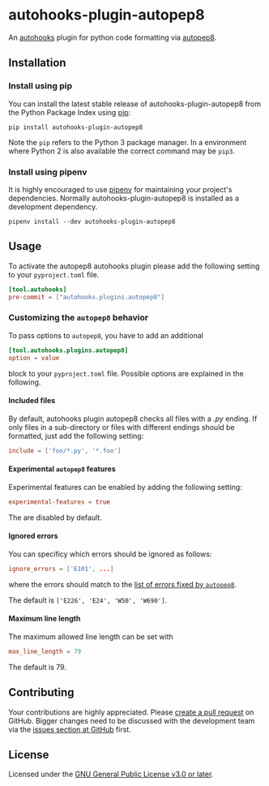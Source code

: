 # autohooks-plugin-autopep8

An [autohooks](https://github.com/greenbone/autohooks) plugin for python code
formatting via [autopep8](https://github.com/hhatto/autopep8).

## Installation

### Install using pip

You can install the latest stable release of autohooks-plugin-autopep8 from the
Python Package Index using [pip](https://pip.pypa.io/):

    pip install autohooks-plugin-autopep8

Note the `pip` refers to the Python 3 package manager. In a environment where
Python 2 is also available the correct command may be `pip3`.

### Install using pipenv

It is highly encouraged to use [pipenv](https://github.com/pypa/pipenv) for
maintaining your project's dependencies. Normally autohooks-plugin-autopep8 is
installed as a development dependency.

    pipenv install --dev autohooks-plugin-autopep8

## Usage

To activate the autopep8 autohooks plugin please add the following setting to your
`pyproject.toml` file.

````toml
[tool.autohooks]
pre-commit = ["autohooks.plugins.autopep8"]
````
### Customizing the `autopep8` behavior

To pass options to `autopep8`, you have to add an additional 
````toml
[tool.autohooks.plugins.autopep8]
option = value
````

block to your `pyproject.toml` file. Possible options are explained in the following.
#### Included files
By default, autohooks plugin autopep8 checks all files with a *.py* ending. If only
files in a sub-directory or files with different endings should be formatted,
just add the following setting:

```toml
include = ['foo/*.py', '*.foo']
````

#### Experimental `autopep8` features
Experimental features can be enabled by adding the following setting:
```toml
experimental-features = true
```
The are disabled by default.
#### Ignored errors
You can specificy which errors should be ignored as follows:
````toml
ignore_errors = ['E101', ...]
````
where the errors should match to the [list of errors fixed by `autopep8`](https://github.com/hhatto/autopep8).

The default is `['E226', 'E24', 'W50', 'W690']`.

#### Maximum line length
The maximum allowed line length can be set with
````toml
max_line_length = 79
````

The default is 79.




## Contributing

Your contributions are highly appreciated. Please
[create a pull request](https://github.com/LeoIV/autohooks-plugin-autopep8/pulls)
on GitHub. Bigger changes need to be discussed with the development team via the
[issues section at GitHub](https://github.com/LeoIV/autohooks-plugin-autopep8/issues)
first.

## License

Licensed under the [GNU General Public License v3.0 or later](LICENSE).
